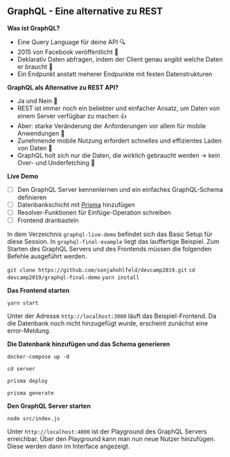## GraphQL - Eine alternative zu REST

**Was ist GraphQL?**

- Eine Query Language für deine API 🔍
- 2015 von Facebook veröffentlicht :tada:
- Deklarativ Daten abfragen, indem der Client genau angibt welche Daten er braucht 📝
- Ein Endpunkt anstatt meherer Endpunkte mit festen Datenstrukturen

**GraphQL als Alternative zu REST API?**

- Ja und Nein 🤷‍
- REST ist immer noch ein beliebter und einfacher Ansatz, um Daten von einem Server verfügbar zu machen 👍
- Aber: starke Veränderung der Anforderungen vor allem für mobile Anwendungen 📱
- Zunehmende mobile Nutzung erfordert schnelles und effizientes Laden von Daten 🐎
- GraphQL holt sich nur die Daten, die wirklich gebraucht werden &rarr; kein Over- und Underfetching 🧘

**Live Demo**

- [ ] Den GraphQL Server kennenlernen und ein einfaches GraphQL-Schema definieren
- [ ] Datenbankschicht mit [Prisma](https://www.prisma.io/) hinzufügen
- [ ] Resolver-Funktionen für Einfüge-Operation schreiben
- [ ] Frontend dranbasteln

In dem Verzeichnis `graphql-live-demo` befindet sich das Basic Setup für diese Session. In `graphql-final-example` liegt das lauffertige Beispiel. Zum Starten des GraphQL Servers und des Frontends müssen die folgenden Befehle ausgeführt werden.

`git clone https://github.com/sonjahohlfeld/devcamp2019.git`
`cd devcamp2019/graphql-final-demo`
`yarn install`

**Das Frontend starten**

`yarn start`

Unter der Adresse `http://localhost:3000` läuft das Beispiel-Frontend. Da die Datenbank noch nicht hinzugefügt wurde, erscheint zunächst eine error-Meldung.

**Die Datenbank hinzufügen und das Schema generieren**

`docker-compose up -d`

`cd server`

`prisma deploy`

`prisma generate`

**Den GraphQL Server starten**

`node src/index.js`

Unter `http://localhost:4000` ist der Playground des GraphQL Servers erreichbar. Über den Playground kann man nun neue Nutzer hinzufügen. Diese werden dann im Interface angezeigt.
